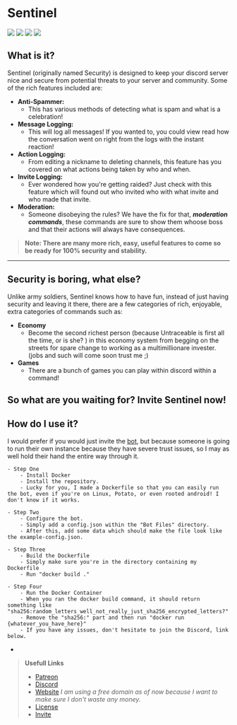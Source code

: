 # **Sentinel**
![](https://custom-icon-badges.herokuapp.com/github/stars/TheUntraceable/SentinelJS?logo=star)
[![](https://ptb.discord.com/api/guilds/813543866220806216/embed.png)](https://discord.gg/dYwHhQKxBs)
[![](https://custom-icon-badges.herokuapp.com/github/commit-activity/w/TheUntraceable/SentinelJS?style=plastic&logo=github)](https://github.com/TheUntraceable/SentinelJS)
[![](https://custom-icon-badges.herokuapp.com/github/last-commit/TheUntraceable/SentinelJS?style=plastic&logo=github)](https://github.com/TheUntraceable/SentinelJS)

## **What is it?**
Sentinel (originally named Security) is designed to keep your discord server nice and secure from potential threats to your server and community. Some of the rich  features included are: 

- **Anti-Spammer:**
    - This has various methods of detecting what is spam and what is a celebration!
- **Message Logging:**
    - This will log all messages! If you wanted to, you could view read how the conversation went on right from the logs with the instant reaction!
- **Action Logging:**
    - From editing a nickname to deleting channels, this feature has you covered on what actions being taken by who and when.
- **Invite Logging:**
    - Ever wondered how you're getting raided? Just check with this feature which will found out who invited who with what invite and who made that invite.
- **Moderation:**
    - Someone disobeying the rules? We have the fix for that, ***moderation commands***, these commands are sure to show them whoose boss and that their actions will always have consequences. 
> **Note: There are many more rich, easy, useful features to come so be ready for 100% security and stability.**
--------
## Security is boring, what else?
Unlike army soldiers, Sentinel knows how to have fun, instead of just having security and leaving it there, there are a few categories of rich, enjoyable, extra categories of commands such as:
- **Economy**
    - Become the second richest person (because Untraceable is first all the time, or is she? ) in this economy system from begging on the streets for spare change to working as a multimillionare invester. (jobs and such will come soon trust me ;) 
- **Games**
    - There are a bunch of games you can play within discord within a command!

So what are you waiting for? Invite Sentinel now!
-
## How do I use it?
I would prefer if you would just invite the [bot](https://dsc.gg/security), but because someone is going to run their own instance because they have severe trust issues, so I may as well hold their hand the entire way through it.

    - Step One
        - Install Docker
        - Install the repository.
        - Lucky for you, I made a Dockerfile so that you can easily run the bot, even if you're on Linux, Potato, or even rooted android! I don't know if it works.

    - Step Two
        - Configure the bot.
        - Simply add a config.json within the "Bot Files" directory.
        - After this, add some data which should make the file look like the example-config.json.

    - Step Three
        - Build the Dockerfile
        - Simply make sure you're in the directory containing my Dockerfile
        - Run "docker build ."
      
    - Step Four
        - Run the Docker Container
        - When you ran the docker build command, it should return something like "sha256:random_letters_well_not_really_just_sha256_encrypted_letters?"
        - Remove the "sha256:" part and then run "docker run {whatever_you_have_here}"
        - If you have any issues, don't hesitate to join the Discord, link below.
-

> **Usefull Links**
> + [Patreon](https://www.patreon.com/user?u=50781264)
> + [Discord](https://discord.gg/dYwHhQKxBs)
> + [Website](https://sentinel.theuntraceable.tk) *I am using a free domain as of now because I want to make sure I don't waste any money.*
> + [License](https://github.com/TheUntraceable/SentinelJS/blob/e1e020bf80d79c692bf79c6491e21e364071623f/LICENSE.md)
> + [Invite](https://dsc.gg/security)
